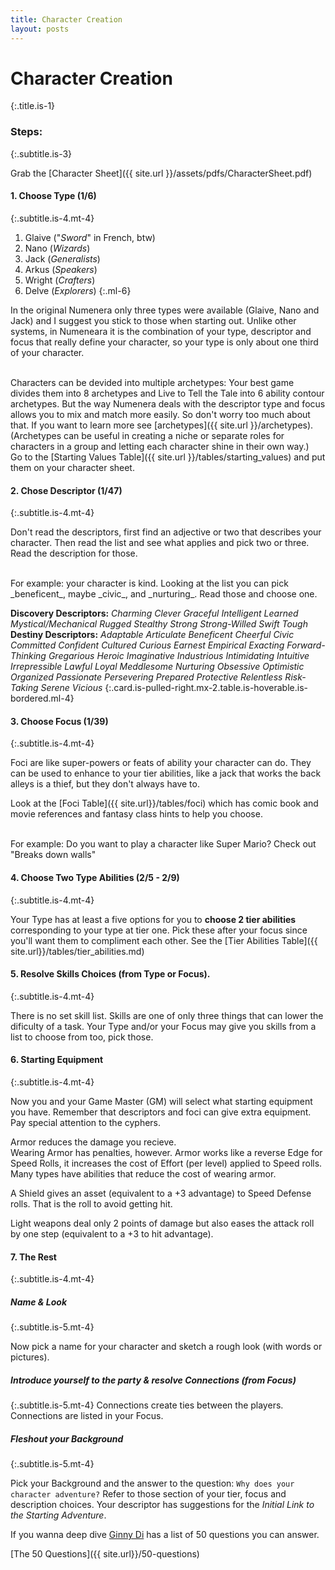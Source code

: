 ```yaml
---
title: Character Creation
layout: posts
---
```


# Character Creation 
{:.title.is-1} 

### Steps:
{:.subtitle.is-3} 

Grab the [Character Sheet]({{ site.url }}/assets/pdfs/CharacterSheet.pdf)

#### 1. Choose Type (1/6)
{:.subtitle.is-4.mt-4} 

1. Glaive ("_Sword_" in French, btw)
2. Nano   (_Wizards_)
3. Jack   (_Generalists_)
4. Arkus  (_Speakers_)
5. Wright (_Crafters_)
6. Delve  (_Explorers_)
{:.ml-6}

In the original Numenera only three types were available (Glaive, Nano and Jack) and I suggest you stick to those when starting out. Unlike other systems, in Numeneara it is the combination of your type, descriptor and focus that really define your character, so your type is only about one third of your character.

<br>
Characters can be devided into multiple archetypes: Your best game divides them into 8 archetypes and Live to Tell the Tale into 6 ability contour archetypes. But the way Numenera deals with the descriptor type and focus allows you to mix and match more easily. So don't worry too much about that. If you want to learn more see [archetypes]({{ site.url }}/archetypes). (Archetypes can be useful in creating a niche or separate roles for characters in a group and letting each character shine in their own way.)

<br>
Go to the [Starting Values Table]({{ site.url }}/tables/starting_values) and put them on your character sheet. 


#### 2. Chose Descriptor (1/47)
{:.subtitle.is-4.mt-4} 

Don't read the descriptors, first find an adjective or two that describes your character. Then read the list and see what applies and pick two or three. Read the description for those.

<br>
For example: your character is kind.  
Looking at the list you can pick _beneficent_, maybe _civic_, and _nurturing_.  
Read those and choose one.   
<br>

__Discovery Descriptors:__ _Charming Clever Graceful Intelligent Learned Mystical/Mechanical Rugged Stealthy Strong Strong-Willed Swift Tough_  
__Destiny Descriptors:__ _Adaptable Articulate Beneficent Cheerful Civic Committed Confident Cultured Curious Earnest Empirical Exacting Forward-Thinking Gregarious Heroic Imaginative Industrious Intimidating Intuitive Irrepressible Lawful Loyal Meddlesome Nurturing Obsessive Optimistic Organized Passionate Persevering Prepared Protective Relentless Risk-Taking Serene Vicious_
{:.card.is-pulled-right.mx-2.table.is-hoverable.is-bordered.ml-4}


#### 3. Choose Focus (1/39)
{:.subtitle.is-4.mt-4} 

Foci are like super-powers or feats of ability your character can do. They can be used to enhance to your tier abilities, like a jack that works the back alleys is a thief, but they don't always have to. 

Look at the [Foci Table]({{ site.url}}/tables/foci) which has comic book and movie references and fantasy class hints to help you choose. 

<br>
For example: Do you want to play a character like Super Mario? 
Check out "Breaks down walls"

#### 4. Choose Two Type Abilities (2/5 - 2/9)
{:.subtitle.is-4.mt-4} 

Your Type has at least a five options for you to __choose 2 tier abilities__ corresponding to your type at tier one. Pick these after your focus since you'll want them to compliment each other. See the [Tier Abilities Table]({{ site.url}}/tables/tier_abilities.md)


#### 5. Resolve Skills Choices (from Type or Focus).
{:.subtitle.is-4.mt-4} 

There is no set skill list. Skills are one of only three things that can lower the dificulty of a task.
Your Type and/or your Focus may give you skills from a list to choose from too, pick those.  


#### 6. Starting Equipment  
{:.subtitle.is-4.mt-4} 

Now you and your Game Master (GM) will select what starting equipment you have. Remember that descriptors and foci can give extra equipment. Pay special attention to the cyphers. 

Armor reduces the damage you recieve.  
Wearing Armor has penalties, however. Armor works like a reverse Edge for Speed Rolls, it increases the cost of Effort (per level) applied to Speed rolls. Many types have abilities that reduce the cost of wearing armor. 

A Shield gives an asset (equivalent to a +3 advantage) to Speed Defense rolls. That is the roll to avoid getting hit. 

Light weapons deal only 2 points of damage but also eases the attack roll by one step (equivalent to a +3 to hit advantage).

#### 7. The Rest
{:.subtitle.is-4.mt-4} 


##### Name & Look
{:.subtitle.is-5.mt-4} 

Now pick a name for your character and sketch a rough look (with words or pictures). 

##### Introduce yourself to the party & resolve Connections (from Focus)
{:.subtitle.is-5.mt-4} 
Connections create ties between the players. Connections are listed in your Focus. 

##### Fleshout your Background
{:.subtitle.is-5.mt-4} 

Pick your Background and the answer to the question:  `Why does your character adventure?` Refer to those section of your tier, focus and description choices. Your descriptor has suggestions for the _Initial Link to the Starting Adventure_.

If you wanna deep dive [Ginny Di](https://youtu.be/OCrCrn2vuAc) has a list of 50 questions you can answer. 

[The 50 Questions]({{ site.url}}/50-questions)